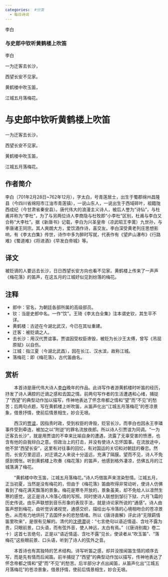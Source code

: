 ```yaml
---
categories:  #分类
  - 每日诗词
---
```


<div class="card-wrapper">
    <div class="poem-card-adaptive">
        <div class="poem-seal-final">
            李白
        </div>
        <div class="poem-content-adaptive">
            <h3 class="poem-title">与史郎中钦听黄鹤楼上吹笛</h3>
            <p class="poem-author">李白</p>
            <p>一为迁客去长沙，</p>
            <p>西望长安不见家。</p>
            <p>黄鹤楼中吹玉笛，</p>
            <p>江城五月落梅花。</p>
        </div>
    </div>
</div>

# 与史郎中钦听黄鹤楼上吹笛
一为迁客去长沙，

西望长安不见家。

黄鹤楼中吹玉笛，

江城五月落梅花。

## 作者简介
李白（701年2月28日~762年12月），字太白，号青莲居士，出生于蜀郡绵州昌隆县（今四川省绵阳市江油市青莲镇），一说山东人，一说出生于西域碎叶，祖籍陇西成纪（今甘肃省秦安县）。唐代伟大的浪漫主义诗人，被后人誉为“诗仙”，与杜甫并称为“李杜”，为了与另两位诗人李商隐与杜牧即“小李杜”区别，杜甫与李白又合称“大李杜”。据《新唐书》记载，李白为兴圣皇帝（凉武昭王李暠）九世孙，与李唐诸王同宗。其人爽朗大方，爱饮酒作诗，喜交友。李白深受黄老列庄思想影响，有《李太白集》传世，诗作中多为醉时写就，代表作有《望庐山瀑布》《行路难》《蜀道难》《将进酒》《早发白帝城》等。

## 译文
被贬谪的人要远去长沙，日日西望长安方向也看不见家。黄鹤楼上传来了一声声《梅花落》的笛声，在这五月的江城好似见到纷落的梅花。

## 注释
-   郎中：官名，为朝廷各部所属的高级部员。
-   钦：当是史郎中名。一作“饮”。王琦《李太白全集》注本谓史钦，其生平不详。
-   黄鹤楼：古迹在今湖北武汉，今已在其址重建。
-   迁客：被贬谪之人。
-   去长沙：用汉代贾谊事。贾谊因受权臣谗毁，被贬为长沙王太傅，曾写《吊屈原赋》以自伤。
-   江城：指江夏（今湖北武昌），因在长江、汉水滨，故称江城。
-   落梅花：即《梅花落》，古代笛曲名。

## 赏析

　　本首诗是唐代伟大诗人[李白](https://www.gushiwen.cn/authorv_b90660e3e492.aspx)晚年的作品。此诗写作者游黄鹤楼时听笛的经历，抒发了诗人满腔的迁谪之感和去国之情。前两句写作者的生活遭遇和心绪，捕捉了“西望”的典型动作加以描写，传神地表达了怀念帝都之情和“望”而“不见”的愁苦；后两句点题，写在黄鹤楼上听吹笛，从笛声化出“江城五月落梅花”的苍凉景象，借景抒情，使前后情景相生，妙合无垠。

　　西汉的[贾谊](https://www.gushiwen.cn/authorv_15d08afc7439.aspx)，因指责时政，受到权臣的谗毁，贬官长沙。而李白也因永王李璘事件受到牵连，被加之以“附逆”的罪名流放夜郎。所以诗人引贾谊为同调。“一为迁客去长沙”，就是用贾谊的不幸来比喻自身的遭遇，流露了无辜受害的愤懑，也含有他的自我辩白之意。但政治上的打击，并没有使诗人忘怀国事。在流放途中，他不禁“西望长安”，这里有对往事的回忆，有对国运的关切和对朝廷的眷恋。然而，长安万里迢迢，对迁谪之人来说十分遥远，充满了隔膜。望而不见，诗人不免感到惆怅。听到黄鹤楼上吹奏《梅花落》的笛声，他感到格外凄凉，仿佛五月的江城落满了梅花。

　　“黄鹤楼中吹玉笛，江城五月落梅花。”诗人巧借笛声来渲染愁情。江城五月，正当初夏，当然是没有梅花的，但由于《梅花落》笛曲吹得非常动听，使诗人仿佛看到了梅花满天飘落的景象。梅花是寒冬开放的，景象虽美，却不免给人以凛然生寒的感觉，这正是诗人冷落心情的写照。同时使诗人联想到邹衍下狱、六月飞霜的历史传说。由乐声联想到音乐形象的表现手法，就是诗论家所说的“通感”。诗人由笛声想到梅花，由听觉诉诸视觉，通感交织，描绘出与冷落的心境相吻合的苍凉景色，从而有力地烘托了去国怀乡的悲愁情绪。所以《唐诗直解》评此诗“无限羁情笛里吹来”，是很有见解的。清代的[沈德潜](https://www.gushiwen.cn/authorv_44a3e42d2501.aspx)说：“七言绝句以语近情遥、含吐不露为贵，只眼前景，口头语，而有弦外音，使人神远，太白有焉。”（《唐诗别裁》卷二十）这首七言绝句，正是以“语近情遥、含吐不露”见长，使读者从“吹玉笛”、“落梅花”这些眼前景、口头语，听到了诗人的弦外之音。

　　本首诗也有其独特的艺术结构。诗写听笛之感，却并没按闻笛生情的顺序去写，而是先有情而后闻笛。前半捕捉了“西望”的典型动作加以描写，传神地表达了怀念帝都之情和“望”而“不见”的愁苦。后半部分才点出闻笛，从笛声化出“江城五月落梅花”的苍凉景象，借景抒情，使前后情景相生，妙合无垠。